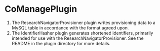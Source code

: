 # CoManagePlugin

1. The ResearchNavigatorProvisioner plugin writes provisioning data to a MySQL
   table in accordance with the format agreed upon.
2. The IdentifierHasher plugin generates shortened identifiers, primarily
   intended for use with the ResearchNavigatorProvisioner. See the README
   in the plugin directory for more details.